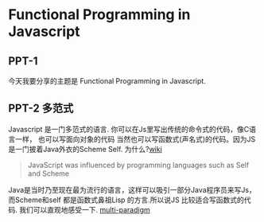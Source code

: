 # Functional Programming in Javascript

## PPT-1

今天我要分享的主题是 Functional Programming in Javascript.

## PPT-2 多范式

Javascript 是一门多范式的语言. 你可以在Js里写出传统的命令式的代码，像C语言一样， 也可以写面向对象的代码
当然也可以写函数式(声名式)的代码。因为JS是一门披着Java外衣的Scheme Self. 为什么?[wiki](https://en.wikipedia.org/wiki/JavaScript)

> JavaScript was influenced by programming languages such as Self and Scheme

Java是当时乃至现在最为流行的语言，这样可以吸引一部分Java程序员来写Js，而Scheme和self 都是函数式鼻祖Lisp
的方言.所以说JS 比较适合写函数式的代码. 我们可以直观地感受一下. [multi-paradigm](./multi-paradigm.md)
